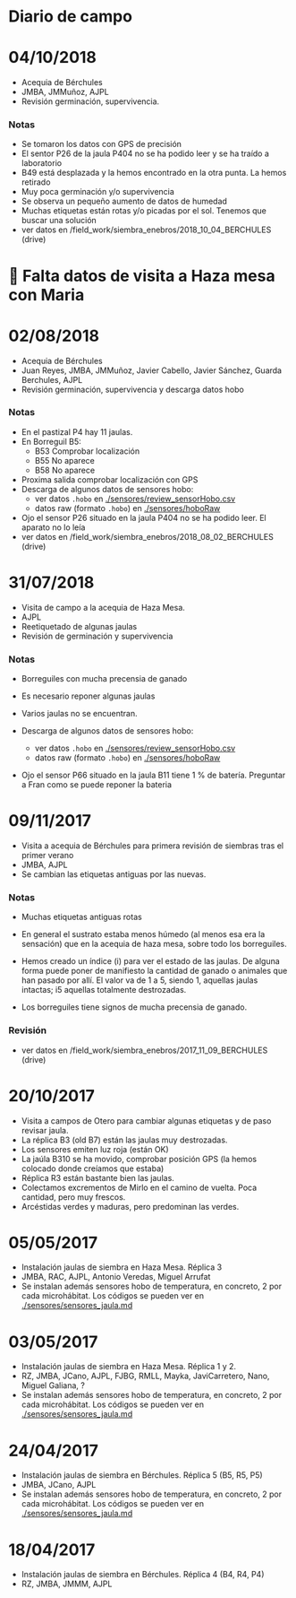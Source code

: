 # Diario de campo

# 04/10/2018
* Acequia de Bérchules
* JMBA, JMMuñoz, AJPL
* Revisión germinación, supervivencia.

### Notas 
* Se tomaron los datos con GPS de precisión 
* El sentor P26 de la jaula P404 no se ha podido leer y se ha traído a laboratorio 
* B49 está desplazada y la hemos encontrado en la otra punta. La hemos retirado 
* Muy poca germinación y/o supervivencia
* Se observa un pequeño aumento de datos de humedad
* Muchas etiquetas están rotas y/o picadas por el sol. Tenemos que buscar una solución
* ver datos en /field_work/siembra_enebros/2018_10_04_BERCHULES (drive)

# :red_circle: Falta datos de visita a Haza mesa con Maria 

# 02/08/2018
* Acequia de Bérchules
* Juan Reyes, JMBA, JMMuñoz, Javier Cabello, Javier Sánchez, Guarda Berchules, AJPL
* Revisión germinación, supervivencia y descarga datos hobo

### Notas
* En el pastizal P4 hay 11 jaulas. 
* En Borreguil B5:
  * B53 Comprobar localización
  * B55 No aparece
  * B58 No aparece 
* Proxima salida comprobar localización con GPS
* Descarga de algunos datos de sensores hobo:
    * ver datos `.hobo` en [./sensores/review_sensorHobo.csv](./sensores/review_sensorHobo.csv)
    * datos raw (formato `.hobo`) en [./sensores/hoboRaw](./sensores/hoboRaw]) 
* Ojo el sensor P26 situado en la jaula P404 no se ha podido leer. El aparato no lo leía 
* ver datos en /field_work/siembra_enebros/2018_08_02_BERCHULES (drive)


# 31/07/2018 
* Visita de campo a la acequia de Haza Mesa.
* AJPL
* Reetiquetado de algunas jaulas
* Revisión de germinación y supervivencia

### Notas 
* Borreguiles con mucha precensia de ganado
* Es necesario reponer algunas jaulas
* Varios jaulas no se encuentran. 
* Descarga de algunos datos de sensores hobo:

    * ver datos `.hobo` en [./sensores/review_sensorHobo.csv](./sensores/review_sensorHobo.csv)
    * datos raw (formato `.hobo`) en [./sensores/hoboRaw](./sensores/hoboRaw]) 
* Ojo el sensor P66 situado en la jaula B11 tiene 1 % de batería. Preguntar a Fran como se puede reponer la bateria

# 09/11/2017 

* Visita a acequia de Bérchules para primera revisión de siembras tras el primer verano
* JMBA, AJPL
* Se cambian las etiquetas antiguas por las nuevas. 

### Notas 
* Muchas etiquetas antiguas rotas 
* En general el sustrato estaba menos húmedo (al menos esa era la sensación) que en la acequia de haza mesa, sobre todo los borreguiles. 
* Hemos creado un índice (i) para ver el estado de las jaulas. De alguna forma puede poner de manifiesto la cantidad de ganado o animales que han pasado por allí. El valor va de 1 a 5, siendo 1, aquellas jaulas intactas; i5 aquellas totalmente destrozadas. 

* Los borreguiles tiene signos de mucha precensia de ganado. 

### Revisión 

* ver datos en /field_work/siembra_enebros/2017_11_09_BERCHULES (drive)

# 20/10/2017

* Visita a campos de Otero para cambiar algunas etiquetas y de paso revisar jaula. 
* La réplica B3 (old B7) están las jaulas muy destrozadas. 
* Los sensores emiten luz roja (están OK)
* La jaúla B310 se ha movido, comprobar posición GPS (la hemos colocado donde creíamos que estaba)
* Réplica R3 están bastante bien las jaulas. 
* Colectamos excrementos de Mirlo en el camino de vuelta. Poca cantidad, pero muy frescos. 
* Arcéstidas verdes y maduras, pero predominan las verdes. 




# 05/05/2017 
* Instalación jaulas de siembra en Haza Mesa. Réplica 3 
* JMBA, RAC, AJPL, Antonio Veredas, Miguel Arrufat 
* Se instalan además sensores hobo de temperatura, en concreto, 2 por cada microhábitat. Los códigos se pueden ver en [./sensores/sensores_jaula.md](./sensores/sensores_jaula.md)

# 03/05/2017 

* Instalación jaulas de siembra en Haza Mesa. Réplica 1 y 2. 
* RZ, JMBA, JCano, AJPL, FJBG, RMLL, Mayka, JaviCarretero, Nano, Miguel Galiana, ? 
* Se instalan además sensores hobo de temperatura, en concreto, 2 por cada microhábitat. Los códigos se pueden ver en [./sensores/sensores_jaula.md](./sensores/sensores_jaula.md)

# 24/04/2017 

* Instalación jaulas de siembra en Bérchules. Réplica 5 (B5, R5, P5)
* JMBA, JCano, AJPL
* Se instalan además sensores hobo de temperatura, en concreto, 2 por cada microhábitat. Los códigos se pueden ver en [./sensores/sensores_jaula.md](./sensores/sensores_jaula.md)


# 18/04/2017 

* Instalación jaulas de siembra en Bérchules. Réplica 4 (B4, R4, P4)
* RZ, JMBA, JMMM, AJPL


